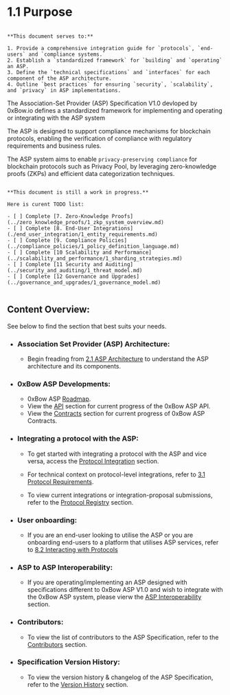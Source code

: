 # 1.1 Purpose

```admonish abstract title='ASP Specification V1.0 '

**This document serves to:**

1. Provide a comprehensive integration guide for `protocols`, `end-users` and `compliance systems.`
2. Establish a `standardized framework` for `building` and `operating` an ASP.
3. Define the `technical specifications` and `interfaces` for each component of the ASP architecture.
4. Outline `best practices` for ensuring `security`, `scalability`, and `privacy` in ASP implementations.

```

The Association-Set Provider (ASP) Specification V1.0 devloped by 0xBow.io defines a standardized
framework for implementing and operating or integrating with the ASP system

The ASP is designed to support compliance mechanisms for blockchain protocols, enabling
the verification of compliance with regulatory requirements and business rules.

The ASP system aims to enable `privacy-preserving compliance` for blockchain protocols such
as Privacy Pool, by leveraging zero-knowledge proofs (ZKPs) and
efficient data categorization techniques.

```admonish warning title='Current WIPs'

**This document is still a work in progress.**

Here is curent TODO list:

- [ ] Complete [7. Zero-Knowledge Proofs](../zero_knowledge_proofs/1_zkp_system_overview.md)
- [ ] Complete [8. End-User Integrations](./end_user_integration/1_entity_requirements.md)
- [ ] Complete [9. Compliance Policies](../compliance_policies/1_policy_definition_language.md)
- [ ] Complete [10 Scalability and Performance](../scalability_and_performance/1_sharding_strategies.md)
- [ ] Complete [11 Security and Auditing](../security_and_auditing/1_threat_model.md)
- [ ] Complete [12 Governance and Upgrades](../governance_and_upgrades/1_governance_model.md)


```

## Content Overview:

See below to find the section that best suits your needs.

- ### Association Set Provider (ASP) Architecture:

  - Begin freading from [2.1 ASP Architecture](../system_overview/1_asp_architecture.md) to
    understand the ASP architecture and its components.

- ### 0xBow ASP Developments:

  - 0xBow ASP [Roadmap](../0xbow-asp-v1.0/4_API.md).
  - View the [API](../0xbow-asp-v1.0/4_API.md) section for current progress of the 0xBow ASP API.
  - View the [Contracts](../0xbow-asp-v1.0/4_API.md) section for current progress of 0xBow ASP Contracts.

- ### Integrating a protocol with the ASP:

  - To get started with integrating a protocol with the ASP and vice versa, access the
    [Protocol Integration](../protocol_integration/1_protocol_requirements.md) section.

  - For technical context on protocol-level integrations, refer to
    [3.1 Protocol Requirements](../protocol_integration/1_protocol_requirements.md).

  - To view current integrations or integration-proposal submissions, refer to the
    [Protocol Registry](../protocol_registry) section.

- ### User onboarding:

  - If you are an end-user looking to utilise the ASP or you are onboarding end-users
    to a platform that utilises ASP services, refer to
    [8.2 Interacting with Protocols](end_user_integration/2_interacting_with_protocols.md)

- ### ASP to ASP Interoperability:

  - If you are operating/implementing an ASP designed with specifications different to 0xBow ASP V1.0 and
    wish to integrate with the 0xBow ASP system, please vierw the
    [ASP Interoperability](../path_to_integration/asp/README.md) section.

- ### Contributors:

  - To view the list of contributors to the ASP Specification, refer to the
    [Contributors](../misc/CONTRIBUTORS.md) section.

- ### Specification Version History:

  - To view the version history & changelog of the ASP Specification, refer to the
    [Version History](../misc/VERSION.md) section.

